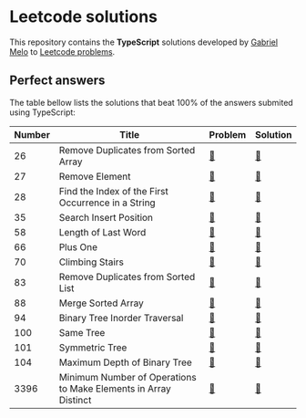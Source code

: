 # Leetcode solutions

This repository contains the **TypeScript** solutions developed by [Gabriel Melo](https://gabrielmelo.dev) to [Leetcode problems](https://leetcode.com/problemset/).

## Perfect answers

The table bellow lists the solutions that beat 100% of the answers submited using TypeScript:

|Number|Title|Problem|Solution|
|---|---|---|---|
|26|Remove Duplicates from Sorted Array|[🔗](https://leetcode.com/problems/remove-duplicates-from-sorted-array)|[🔗](26.remove-duplicates-from-sorted-array.ts)|
|27|Remove Element|[🔗](https://leetcode.com/problems/remove-element)|[🔗](27.remove-element.ts)|
|28|Find the Index of the First Occurrence in a String|[🔗](https://leetcode.com/problems/find-the-index-of-the-first-occurrence-in-a-string)|[🔗](28.find-the-index-of-the-first-occurrence-in-a-string.ts)|
|35|Search Insert Position|[🔗](https://leetcode.com/problems/search-insert-position)|[🔗](35.search-insert-position.ts)|
|58|Length of Last Word|[🔗](https://leetcode.com/problems/length-of-last-word)|[🔗](58.length-of-last-word.ts)|
|66|Plus One|[🔗](https://leetcode.com/problems/plus-one)|[🔗](66.plus-one.ts)|
|70|Climbing Stairs|[🔗](https://leetcode.com/problems/climbing-stairs)|[🔗](70.climbing-stairs.ts)|
|83|Remove Duplicates from Sorted List|[🔗](https://leetcode.com/problems/remove-duplicates-from-sorted-list)|[🔗](83.remove-duplicates-from-sorted-list.ts)|
|88|Merge Sorted Array|[🔗](https://leetcode.com/problems/merge-sorted-array)|[🔗](88.merge-sorted-array.ts)|
|94|Binary Tree Inorder Traversal|[🔗](https://leetcode.com/problems/binary-tree-inorder-traversal)|[🔗](94.binary-tree-inorder-traversal.ts)|
|100|Same Tree|[🔗](https://leetcode.com/problems/same-tree)|[🔗](100.same-tree.ts)|
|101|Symmetric Tree|[🔗](https://leetcode.com/problems/symmetric-tree)|[🔗](101.symmetric-tree.ts)|
|104|Maximum Depth of Binary Tree|[🔗](https://leetcode.com/problems/maximum-depth-of-binary-tree)|[🔗](104.maximum-depth-of-binary-tree.ts)|
|3396|Minimum Number of Operations to Make Elements in Array Distinct|[🔗](https://leetcode.com/problems/minimum-number-of-operations-to-make-elements-in-array-distinct)|[🔗](3396.minimum-number-of-operations-to-make-elements-in-array-distinct.ts)|
